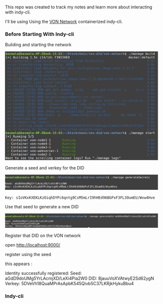 This repo was created to track my notes and learn more about interacting with indy-cli.

I'll be using Using the [VON Network](https://github.com/bcgov/von-network) containerized indy-cli.

### Before Starting With Indy-cli
Building and starting the network

![](images/sc_1.png)

Generate a seed and verkey for the DID 

![](images/sc_2.png)

```Seed: aGdD9doUMg5YrLAcmjXD/LeXi4Pia2W0
Key: sIoVKxKXEKLKzOiqhDYPc6qntg9CsM5mLrI9hHEd96BGPxF3FL3OumEU/Wvw4Hve
```

Use that seed to generate a new DID

![](images/sc_3.png)

Register that DID on the VON network

open [http://localhost:9000/](http://localhost:9000/)

register using the seed

this appears :

Identity successfully registered:
Seed: aGdD9doUMg5YrLAcmjXD/LeXi4Pia2W0
DID: 8jauuVoXVAtwyE2Sd62ygN
Verkey: 5DVeVh18QuaMPrAsApbK545Qivb5C37LKRjkHykuBbu4

### Indy-cli
